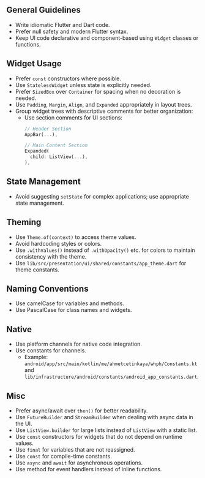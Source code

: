 ## General Guidelines
- Write idiomatic Flutter and Dart code.
- Prefer null safety and modern Flutter syntax.
- Keep UI code declarative and component-based using `Widget` classes or functions.

## Widget Usage
- Prefer `const` constructors where possible.
- Use `StatelessWidget` unless state is explicitly needed.
- Prefer `SizedBox` over `Container` for spacing when no decoration is needed.
- Use `Padding`, `Margin`, `Align`, and `Expanded` appropriately in layout trees.
- Group widget trees with descriptive comments for better organization:
  * Use section comments for UI sections:
    ```dart
    // Header Section
    AppBar(...),

    // Main Content Section
    Expanded(
      child: ListView(...),
    ),
    ```

## State Management
- Avoid suggesting `setState` for complex applications; use appropriate state management.

## Theming
- Use `Theme.of(context)` to access theme values.
- Avoid hardcoding styles or colors.
- Use `.withValues()` instead of `.withOpacity()` etc. for colors to maintain consistency with the theme.
- Use `lib/src/presentation/ui/shared/constants/app_theme.dart` for theme constants.

## Naming Conventions

- Use camelCase for variables and methods.
- Use PascalCase for class names and widgets.

## Native
- Use platform channels for native code integration.
- Use constants for channels.
  * Example: `android/app/src/main/kotlin/me/ahmetcetinkaya/whph/Constants.kt` and `lib/infrastructure/android/constants/android_app_constants.dart`.

## Misc
- Prefer async/await over `then()` for better readability.
- Use `FutureBuilder` and `StreamBuilder` when dealing with async data in the UI.
- Use `ListView.builder` for large lists instead of `ListView` with a static list.
- Use `const` constructors for widgets that do not depend on runtime values.
- Use `final` for variables that are not reassigned.
- Use `const` for compile-time constants.
- Use `async` and `await` for asynchronous operations.
- Use method for event handlers instead of inline functions.
